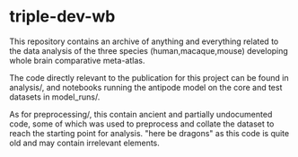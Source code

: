 # triple-dev-wb

This repository contains an archive of anything and everything related to the data analysis of the three species (human,macaque,mouse) developing whole brain comparative meta-atlas.

The code directly relevant to the publication for this project can be found in analysis/, and notebooks running the antipode model on the core and test datasets in model_runs/.

As for preprocessing/, this contain ancient and partially undocumented code, some of which was used to preprocess and collate the dataset to reach the starting point for analysis. "here be dragons" as this code is quite old and may contain irrelevant elements.
